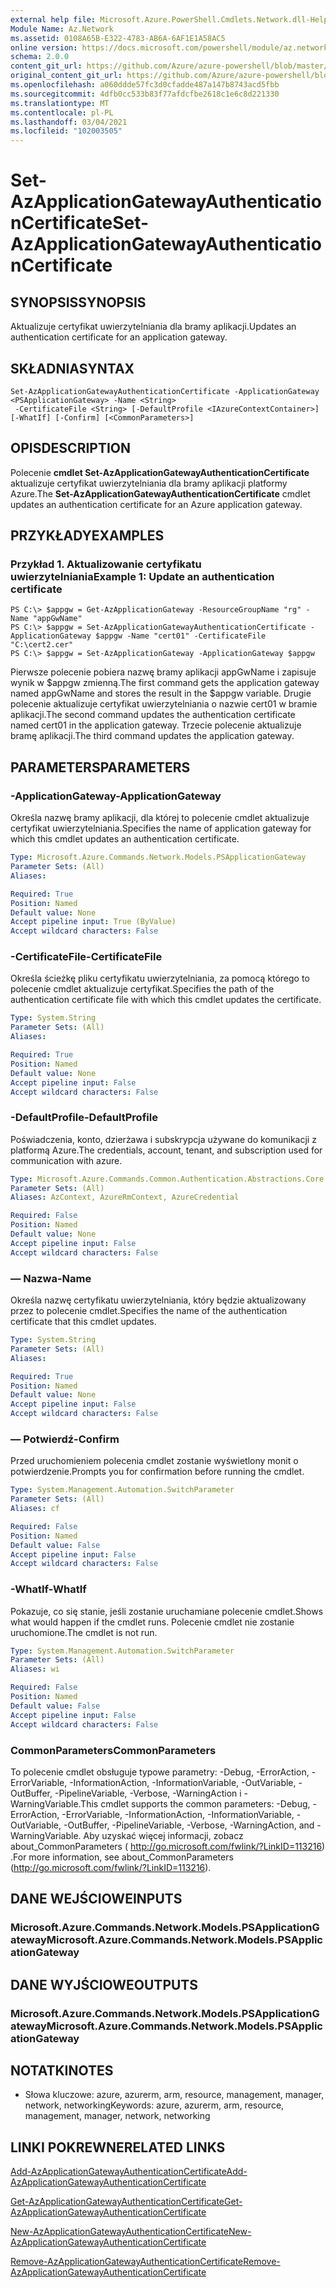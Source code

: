 ```yaml
---
external help file: Microsoft.Azure.PowerShell.Cmdlets.Network.dll-Help.xml
Module Name: Az.Network
ms.assetid: 0108A65B-E322-4783-AB6A-6AF1E1A58AC5
online version: https://docs.microsoft.com/powershell/module/az.network/set-azapplicationgatewayauthenticationcertificate
schema: 2.0.0
content_git_url: https://github.com/Azure/azure-powershell/blob/master/src/Network/Network/help/Set-AzApplicationGatewayAuthenticationCertificate.md
original_content_git_url: https://github.com/Azure/azure-powershell/blob/master/src/Network/Network/help/Set-AzApplicationGatewayAuthenticationCertificate.md
ms.openlocfilehash: a060ddde57fc3d0cfadde487a147b8743acd5fbb
ms.sourcegitcommit: 4dfb0cc533b83f77afdcfbe2618c1e6c8d221330
ms.translationtype: MT
ms.contentlocale: pl-PL
ms.lasthandoff: 03/04/2021
ms.locfileid: "102003505"
---
```

# <span data-ttu-id="aae04-101">Set-AzApplicationGatewayAuthenticationCertificate</span><span class="sxs-lookup"><span data-stu-id="aae04-101">Set-AzApplicationGatewayAuthenticationCertificate</span></span>

## <span data-ttu-id="aae04-102">SYNOPSIS</span><span class="sxs-lookup"><span data-stu-id="aae04-102">SYNOPSIS</span></span>
<span data-ttu-id="aae04-103">Aktualizuje certyfikat uwierzytelniania dla bramy aplikacji.</span><span class="sxs-lookup"><span data-stu-id="aae04-103">Updates an authentication certificate for an application gateway.</span></span>

## <span data-ttu-id="aae04-104">SKŁADNIA</span><span class="sxs-lookup"><span data-stu-id="aae04-104">SYNTAX</span></span>

```
Set-AzApplicationGatewayAuthenticationCertificate -ApplicationGateway <PSApplicationGateway> -Name <String>
 -CertificateFile <String> [-DefaultProfile <IAzureContextContainer>] [-WhatIf] [-Confirm] [<CommonParameters>]
```

## <span data-ttu-id="aae04-105">OPIS</span><span class="sxs-lookup"><span data-stu-id="aae04-105">DESCRIPTION</span></span>
<span data-ttu-id="aae04-106">Polecenie **cmdlet Set-AzApplicationGatewayAuthenticationCertificate** aktualizuje certyfikat uwierzytelniania dla bramy aplikacji platformy Azure.</span><span class="sxs-lookup"><span data-stu-id="aae04-106">The **Set-AzApplicationGatewayAuthenticationCertificate** cmdlet updates an authentication certificate for an Azure application gateway.</span></span>

## <span data-ttu-id="aae04-107">PRZYKŁADY</span><span class="sxs-lookup"><span data-stu-id="aae04-107">EXAMPLES</span></span>

### <span data-ttu-id="aae04-108">Przykład 1. Aktualizowanie certyfikatu uwierzytelniania</span><span class="sxs-lookup"><span data-stu-id="aae04-108">Example 1: Update an authentication certificate</span></span>
```
PS C:\> $appgw = Get-AzApplicationGateway -ResourceGroupName "rg" -Name "appGwName"
PS C:\> $appgw = Set-AzApplicationGatewayAuthenticationCertificate -ApplicationGateway $appgw -Name "cert01" -CertificateFile "C:\cert2.cer"
PS C:\> $appgw = Set-AzApplicationGateway -ApplicationGateway $appgw
```

<span data-ttu-id="aae04-109">Pierwsze polecenie pobiera nazwę bramy aplikacji appGwName i zapisuje wynik w $appgw zmienną.</span><span class="sxs-lookup"><span data-stu-id="aae04-109">The first command gets the application gateway named appGwName and stores the result in the $appgw variable.</span></span>
<span data-ttu-id="aae04-110">Drugie polecenie aktualizuje certyfikat uwierzytelniania o nazwie cert01 w bramie aplikacji.</span><span class="sxs-lookup"><span data-stu-id="aae04-110">The second command updates the authentication certificate named cert01 in the application gateway.</span></span>
<span data-ttu-id="aae04-111">Trzecie polecenie aktualizuje bramę aplikacji.</span><span class="sxs-lookup"><span data-stu-id="aae04-111">The third command updates the application gateway.</span></span>

## <span data-ttu-id="aae04-112">PARAMETERS</span><span class="sxs-lookup"><span data-stu-id="aae04-112">PARAMETERS</span></span>

### <span data-ttu-id="aae04-113">-ApplicationGateway</span><span class="sxs-lookup"><span data-stu-id="aae04-113">-ApplicationGateway</span></span>
<span data-ttu-id="aae04-114">Określa nazwę bramy aplikacji, dla której to polecenie cmdlet aktualizuje certyfikat uwierzytelniania.</span><span class="sxs-lookup"><span data-stu-id="aae04-114">Specifies the name of application gateway for which this cmdlet updates an authentication certificate.</span></span>

```yaml
Type: Microsoft.Azure.Commands.Network.Models.PSApplicationGateway
Parameter Sets: (All)
Aliases:

Required: True
Position: Named
Default value: None
Accept pipeline input: True (ByValue)
Accept wildcard characters: False
```

### <span data-ttu-id="aae04-115">-CertificateFile</span><span class="sxs-lookup"><span data-stu-id="aae04-115">-CertificateFile</span></span>
<span data-ttu-id="aae04-116">Określa ścieżkę pliku certyfikatu uwierzytelniania, za pomocą którego to polecenie cmdlet aktualizuje certyfikat.</span><span class="sxs-lookup"><span data-stu-id="aae04-116">Specifies the path of the authentication certificate file with which this cmdlet updates the certificate.</span></span>

```yaml
Type: System.String
Parameter Sets: (All)
Aliases:

Required: True
Position: Named
Default value: None
Accept pipeline input: False
Accept wildcard characters: False
```

### <span data-ttu-id="aae04-117">-DefaultProfile</span><span class="sxs-lookup"><span data-stu-id="aae04-117">-DefaultProfile</span></span>
<span data-ttu-id="aae04-118">Poświadczenia, konto, dzierżawa i subskrypcja używane do komunikacji z platformą Azure.</span><span class="sxs-lookup"><span data-stu-id="aae04-118">The credentials, account, tenant, and subscription used for communication with azure.</span></span>

```yaml
Type: Microsoft.Azure.Commands.Common.Authentication.Abstractions.Core.IAzureContextContainer
Parameter Sets: (All)
Aliases: AzContext, AzureRmContext, AzureCredential

Required: False
Position: Named
Default value: None
Accept pipeline input: False
Accept wildcard characters: False
```

### <span data-ttu-id="aae04-119">— Nazwa</span><span class="sxs-lookup"><span data-stu-id="aae04-119">-Name</span></span>
<span data-ttu-id="aae04-120">Określa nazwę certyfikatu uwierzytelniania, który będzie aktualizowany przez to polecenie cmdlet.</span><span class="sxs-lookup"><span data-stu-id="aae04-120">Specifies the name of the authentication certificate that this cmdlet updates.</span></span>

```yaml
Type: System.String
Parameter Sets: (All)
Aliases:

Required: True
Position: Named
Default value: None
Accept pipeline input: False
Accept wildcard characters: False
```

### <span data-ttu-id="aae04-121">— Potwierdź</span><span class="sxs-lookup"><span data-stu-id="aae04-121">-Confirm</span></span>
<span data-ttu-id="aae04-122">Przed uruchomieniem polecenia cmdlet zostanie wyświetlony monit o potwierdzenie.</span><span class="sxs-lookup"><span data-stu-id="aae04-122">Prompts you for confirmation before running the cmdlet.</span></span>

```yaml
Type: System.Management.Automation.SwitchParameter
Parameter Sets: (All)
Aliases: cf

Required: False
Position: Named
Default value: False
Accept pipeline input: False
Accept wildcard characters: False
```

### <span data-ttu-id="aae04-123">-WhatIf</span><span class="sxs-lookup"><span data-stu-id="aae04-123">-WhatIf</span></span>
<span data-ttu-id="aae04-124">Pokazuje, co się stanie, jeśli zostanie uruchamiane polecenie cmdlet.</span><span class="sxs-lookup"><span data-stu-id="aae04-124">Shows what would happen if the cmdlet runs.</span></span>
<span data-ttu-id="aae04-125">Polecenie cmdlet nie zostanie uruchomione.</span><span class="sxs-lookup"><span data-stu-id="aae04-125">The cmdlet is not run.</span></span>

```yaml
Type: System.Management.Automation.SwitchParameter
Parameter Sets: (All)
Aliases: wi

Required: False
Position: Named
Default value: False
Accept pipeline input: False
Accept wildcard characters: False
```

### <span data-ttu-id="aae04-126">CommonParameters</span><span class="sxs-lookup"><span data-stu-id="aae04-126">CommonParameters</span></span>
<span data-ttu-id="aae04-127">To polecenie cmdlet obsługuje typowe parametry: -Debug, -ErrorAction, -ErrorVariable, -InformationAction, -InformationVariable, -OutVariable, -OutBuffer, -PipelineVariable, -Verbose, -WarningAction i -WarningVariable.</span><span class="sxs-lookup"><span data-stu-id="aae04-127">This cmdlet supports the common parameters: -Debug, -ErrorAction, -ErrorVariable, -InformationAction, -InformationVariable, -OutVariable, -OutBuffer, -PipelineVariable, -Verbose, -WarningAction, and -WarningVariable.</span></span> <span data-ttu-id="aae04-128">Aby uzyskać więcej informacji, zobacz about_CommonParameters ( http://go.microsoft.com/fwlink/?LinkID=113216) .</span><span class="sxs-lookup"><span data-stu-id="aae04-128">For more information, see about_CommonParameters (http://go.microsoft.com/fwlink/?LinkID=113216).</span></span>

## <span data-ttu-id="aae04-129">DANE WEJŚCIOWE</span><span class="sxs-lookup"><span data-stu-id="aae04-129">INPUTS</span></span>

### <span data-ttu-id="aae04-130">Microsoft.Azure.Commands.Network.Models.PSApplicationGateway</span><span class="sxs-lookup"><span data-stu-id="aae04-130">Microsoft.Azure.Commands.Network.Models.PSApplicationGateway</span></span>

## <span data-ttu-id="aae04-131">DANE WYJŚCIOWE</span><span class="sxs-lookup"><span data-stu-id="aae04-131">OUTPUTS</span></span>

### <span data-ttu-id="aae04-132">Microsoft.Azure.Commands.Network.Models.PSApplicationGateway</span><span class="sxs-lookup"><span data-stu-id="aae04-132">Microsoft.Azure.Commands.Network.Models.PSApplicationGateway</span></span>

## <span data-ttu-id="aae04-133">NOTATKI</span><span class="sxs-lookup"><span data-stu-id="aae04-133">NOTES</span></span>
* <span data-ttu-id="aae04-134">Słowa kluczowe: azure, azurerm, arm, resource, management, manager, network, networking</span><span class="sxs-lookup"><span data-stu-id="aae04-134">Keywords: azure, azurerm, arm, resource, management, manager, network, networking</span></span>

## <span data-ttu-id="aae04-135">LINKI POKREWNE</span><span class="sxs-lookup"><span data-stu-id="aae04-135">RELATED LINKS</span></span>

[<span data-ttu-id="aae04-136">Add-AzApplicationGatewayAuthenticationCertificate</span><span class="sxs-lookup"><span data-stu-id="aae04-136">Add-AzApplicationGatewayAuthenticationCertificate</span></span>](./Add-AzApplicationGatewayAuthenticationCertificate.md)

[<span data-ttu-id="aae04-137">Get-AzApplicationGatewayAuthenticationCertificate</span><span class="sxs-lookup"><span data-stu-id="aae04-137">Get-AzApplicationGatewayAuthenticationCertificate</span></span>](./Get-AzApplicationGatewayAuthenticationCertificate.md)

[<span data-ttu-id="aae04-138">New-AzApplicationGatewayAuthenticationCertificate</span><span class="sxs-lookup"><span data-stu-id="aae04-138">New-AzApplicationGatewayAuthenticationCertificate</span></span>](./New-AzApplicationGatewayAuthenticationCertificate.md)

[<span data-ttu-id="aae04-139">Remove-AzApplicationGatewayAuthenticationCertificate</span><span class="sxs-lookup"><span data-stu-id="aae04-139">Remove-AzApplicationGatewayAuthenticationCertificate</span></span>](./Remove-AzApplicationGatewayAuthenticationCertificate.md)


